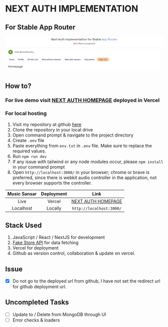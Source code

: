 # NEXT AUTH IMPLEMENTATION
## For Stable App Router
![Homepage Shot](./public/screenshots/1.jpg)

## How to?

### For live demo visit [NEXT AUTH HOMEPAGE](https://next-auth-implementation-phi.vercel.app//) deployed in Vercel

### For local hosting
1. Visit my repository at github [here](https://github.com/iambstha/next-auth-implementation)
2. Clone the repository in your local drive
3. Open command prompt & navigate to the project directory
4. Create `.env` file
5. Paste everything from `env.txt` in `.env` file. Make sure to replace the required values.
4. Run `npm run dev`
5. If any issue with tailwind or any node modules occur, please `npm install` in your command prompt
6. Open `http://localhost:3000/` in your browser; chrome or brave is preferred, since there is webkit audio controller in the application, not every browser supports the controller.

| Music Sansar | Deployment   | Link     |
| :---:        |    :----:    |    :---: |
| Live         | Vercel      | [NEXT AUTH HOMEPAGE](https://next-auth-implementation-phi.vercel.app//)   |
| Localhost    | Locally      | `http://localhost:3000/`      |

## Stack Used
1. JavaScript / React / NextJS for development
2. [Fake Store API](https://fakestoreapi.com/docs) for data fetching
3. Vercel for deployment
4. Github as version control, collaboration & update on vercel.

## Issue

- [x] Do not go to the deployed url from github, I have not set the redirect url for github deployment url.

## Uncompleted Tasks
- [ ] Update to / Delete from MongoDB through UI
- [ ] Error checks & loaders